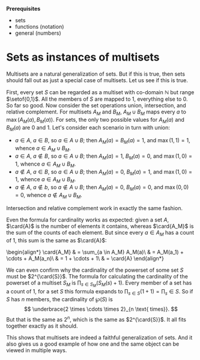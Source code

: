 **Prerequisites**

- sets
- functions (notation)
- general (numbers)

# Sets as instances of multisets

Multisets are a natural generalization of sets.
But if this is true, then sets should fall out as just a special case of multisets.
Let us see if this is true.

First, every set $S$ can be regarded as a multiset with co-domain $\mathbb{N}$ but range $\setof{0,1}$.
All the members of $S$ are mapped to $1$, everything else to $0$.
So far so good.
Now consider the set operations union, intersection, and relative complement.
For multisets $A_M$ and $B_M$, $A_M \cup B_M$ maps every $a$ to $\max(A_M(a), B_M(a))$.
For sets, the only two possible values for $A_M(a)$ and $B_M(a)$ are $0$ and $1$.
Let's consider each scenario in turn with union:

- $a \in A$, $a \in B$, so $a \in A \cup B$; then $A_M(a) = B_M(a) = 1$, and $\max(1,1) = 1$, whence $a \in A_M \cup B_M$.
- $a \in A$, $a \notin B$, so $a \in A \cup B$; then $A_M(a) = 1$, $B_M(a) = 0$, and $\max(1,0) = 1$, whence $a \in A_M \cup B_M$.
- $a \notin A$, $a \in B$, so $a \in A \cup B$; then $A_M(a) = 0$, $B_M(a) = 1$, and $\max(1,0) = 1$, whence $a \in A_M \cup B_M$.
- $a \notin A$, $a \notin b$, so $a \notin A \cup B$; then $A_M(a) = 0$, $B_M(a) = 0$, and $\max(0,0) = 0$, whence $a \notin A_M \cup B_M$.

Intersection and relative complement work in exactly the same fashion.

Even the formula for cardinality works as expected: given a set $A$, $\card{A}$ is the number of elements it contains, whereas $\card{A_M}$ is the sum of the counts of each element.
But since every $a \in A_M$ has a count of $1$, this sum is the same as $\card{A}$:

\begin{align*}
    \card{A_M}  & = \sum_{a \in A_M} A_M(a)\\
                & = A_M(a_1) + \cdots + A_M(a_n)\\
                & = 1 + \cdots + 1\\
                & = \card{A}
\end{align*}


We can even confirm why the cardinality of the powerset of some set $S$ must be $2^{\card{S}}$.
The formula for calculating the cardinality of the powerset of a multiset $S_M$ is $\prod_{s \in S_M} (S_M(s) + 1)$.
Every member of a set has a count of $1$, for a set $S$ this formula expands to $\prod_{s \in S} (1 + 1) = \prod_s{ \in S}$.
So if $S$ has $n$ members, the cardinality of $\wp(S)$ is
$$
\underbrace{2 \times \cdots \times 2}_{n \text{ times}}.
$$
But that is the same as $2^n$, which is the same as $2^{\card{S}}$.
It all fits together exactly as it should.

This shows that multisets are indeed a faithful generalization of sets.
And it also gives us a good example of how one and the same object can be viewed in multiple ways.
